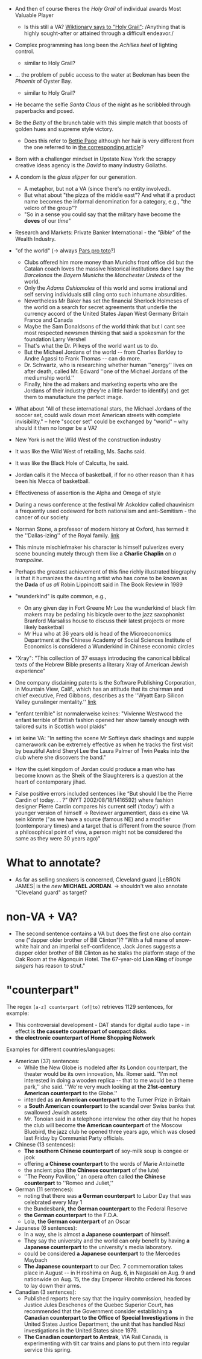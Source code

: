 - And then of course theres the *Holy Grail* of individual awards Most
  Valuable Player
  - Is this still a VA? [Wiktionary says to "Holy
    Grail"](https://en.wiktionary.org/wiki/Holy_Grail): /Anything that
    is highly sought-after or attained through a difficult endeavor./
- Complex programming has long been the *Achilles heel* of lighting
  control.
  - similar to Holy Grail?
- ... the problem of public access to the water at Beekman has been
  the *Phoenix* of Oyster Bay.
  - similar to Holy Grail?
- He became the selfie *Santa Claus* of the night as he scribbled
  through paperbacks and posed.
- Be the *Betty* of the brunch table with this simple match that
  boosts of golden hues and supreme style victory.
  - Does this refer to [Bettie
    Page](https://en.wikipedia.org/wiki/Bettie_Page) although her hair
    is very different from the one referred to in [the corresponding
    article](https://asubtlerevelry.com/cakes-cuts-victory-rolls/)?
- Born with a challenger mindset in Upstate New York the scrappy
  creative ideas agency is the *David* to many industry Goliaths.
- A condom is the *glass slipper* for our generation.
  - A metaphor, but not a VA (since there's no entity involved).
  - But what about "the pizza of the middle east"? And what if a
    product name becomes the informal denomination for a category,
    e.g., "the velcro of the group"?
  - "So in a sense you could say that the military have become the
    **doves** of our *time*"

- Research and Markets: Private Banker International - the *"Bible"*
  of the Wealth Industry.
- "of the world" (→ always [Pars pro
  toto](https://en.wikipedia.org/wiki/Pars_pro_toto)?)
  - Clubs offered him more money than Munichs front office did but the
    Catalan coach loves the massive historical institutions dare I say
    the *Barcelonas* the *Bayern Munichs* the *Manchester Uniteds* of
    the world.
  - Only the *Adams Oshiomoles* of this world and some irrational and
    self serving individuals still cling onto such inhumane
    absurdities.
  - Nevertheless Mr Baker has set the financial Sherlock Holmeses of
    the world on a search for secret agreements that underlie the
    currency accord of the United States Japan West Germany Britain
    France and Canada
  - Maybe the Sam Donaldsons of the world think that but I cant see
    most respected newsmen thinking that said a spokesman for the
    foundation Larry Vershel
  - That's what the Dr. Pilkeys of the world want us to do.
  - But the Michael Jordans of the world -- from Charles Barkley to
    Andre Agassi to Frank Thomas -- can do more.
  - Dr. Schwartz, who is researching whether human ''energy'' lives on
    after death, called Mr. Edward ''one of the Michael Jordans of the
    mediumship world.''
  - Finally, hire the ad makers and marketing experts who are the
    Jordans of their industry (they're a little harder to identify)
    and get them to manufacture the perfect image.
- What about "All of these international stars, the Michael Jordans of
  the soccer set, could walk down most American streets with complete
  invisibility." – here "soccer set" could be exchanged by "world" –
  why should it then no longer be a VA?

- New York is not the Wild West of the construction industry
- It was like the Wild West of retailing, Ms. Sachs said.
- It was like the Black Hole of Calcutta, he said.
- Jordan calls it the Mecca of basketball, if for no other reason than
  it has been his Mecca of basketball.
- Effectiveness of assertion is the Alpha and Omega of style
- During a news conference at the festival Mr Askoldov called
  chauvinism a frequently used codeword for both nationalism and
  anti-Semitism - the cancer of our society
- Norman Stone, a professor of modern history at Oxford, has termed it
  the ''Dallas-izing'' of the Royal
  family. [link](https://www.nytimes.com/1987/06/25/world/london-agog-over-frolics-of-princesses.html)
- This minute mischiefmaker his character is himself pulverizes every
  scene bouncing mutely through them like a **Charlie Chaplin** on *a
  trampoline*.
- Perhaps the greatest achievement of this fine richly illustrated
  biography is that it humanizes the daunting artist who has come to
  be known as the **Dada** of *us all* Robin Lippincott said in The
  Book Review in 1989
- "wunderkind" is quite common, e.g.,
  - On any given day in Fort Greene Mr Lee the wunderkind of black
    film makers may be pedaling his bicycle over to the jazz
    saxophonist Branford Marsaliss house to discuss their latest
    projects or more likely basketball
  - Mr Hua who at 36 years old is head of the Microeconomics
    Department at the Chinese Academy of Social Sciences Institute of
    Economics is considered a Wunderkind in Chinese economic circles
- "Xray": "This collection of 37 essays introducing the canonical
  biblical texts of the Hebrew Bible presents a literary Xray of
  American Jewish experience"
- One company disdaining patents is the Software Publishing
  Corporation, in Mountain View, Calif., which has an attitude that
  its chairman and chief executive, Fred Gibbons, describes as the
  ''Wyatt Earp Silicon Valley gunslinger mentality.''
  [link](https://www.nytimes.com/1989/05/12/business/software-industry-in-uproar-over-recent-rush-of-patents.html)
- "enfant terrible" ist normalerweise keines: "Vivienne Westwood the
  enfant terrible of British fashion opened her show tamely enough
  with tailored suits in Scottish wool plaids"
- ist keine VA: "In setting the scene Mr Softleys dark shadings and
  supple camerawork can be extremely effective as when he tracks the
  first visit by beautiful Astrid Sheryl Lee the Laura Palmer of Twin
  Peaks into the club where she discovers the band."
- How the quiet kingdom of Jordan could produce a man who has become
  known as the Sheik of the Slaughterers is a question at the heart of
  contemporary jihad.


- False positive errors included sentences like “But should I be the
  Pierre Cardin of today. . . ?”  (NYT 2002/08/18/1416592) where
  fashion designer Pierre Cardin compares his current self (‘today’)
  with a younger version of himself → Reviewer argumentiert, dass es
  eine VA sein könnte ("as we have a source (famous NE) and a modifier
  (contemporary times) and a target that is different from the source
  (from a philosophical point of view, a person might not be
  considered the same as they were 30 years ago)"

# What to annotate?

- As far as selling sneakers is concerned, Cleveland guard |LeBRON
  JAMES| is the *new* **MICHAEL JORDAN**. → shouldn't we also annotate
  "Cleveland guard" as target?

# non-VA + VA?

- The second sentence contains a VA but does the first one also
  contain one ("dapper older brother of Bill Clinton")? "With a full
  mane of snow-white hair and an imperial self-confidence, Jack Jones
  suggests a dapper older brother of Bill Clinton as he stalks the
  platform stage of the Oak Room at the Algonquin Hotel.  The
  67-year-old **Lion King** of *lounge singers* has reason to strut."

# "counterpart"

The regex `[a-z] counterpart (of|to)` retrieves 1129 sentences,
for example:

- This controversial development - DAT stands for digital audio tape -
  in effect is **the cassette counterpart of compact disks**.
- **the electronic counterpart of Home Shopping Network**

Examples for different countries/languages:
- American (37) sentences:
  - While the New Globe is modeled after its London counterpart, the
    theater would be its own innovation, Ms. Romer said. ''I'm not
    interested in doing a wooden replica -- that to me would be a
    theme park,'' she said. ''We're very much looking at **the
    21st-century American counterpart** to the Globe.''
  - intended as **an American counterpart** to the Turner Prize in
    Britain
  - a **South American counterpart** to the scandal over Swiss banks
    that swallowed Jewish assets
  - Mr. Tonoian said in a telephone interview the other day that he
    hopes the club will become **the American counterpart** of the
    Moscow Bluebird, the jazz club he opened three years ago, which
    was closed last Friday by Communist Party officials.
- Chinese (13 sentences):
  - **The southern Chinese counterpart** of soy-milk soup is congee or
    jook
  - offering **a Chinese counterpart** to the words of Marie
    Antoinette
  - the ancient pipa (**the Chinese counterpart** of the lute)
  - ''The Peony Pavilion,'' an opera often called **the Chinese
    counterpart** to ''Romeo and Juliet,''
- German (11 sentences):
  - noting that there was **a German counterpart** to Labor Day that
    was celebrated every May 1
  - the Bundesbank, **the German counterpart** to the Federal Reserve
  - **the German counterpart** to the F.D.A.
  - Lola, **the German counterpart** of an Oscar
- Japanese (6 sentences):
  - In a way, she is almost **a Japanese counterpart** of himself.
  - They say the university and the world can only benefit by having
    **a Japanese counterpart** to the university's media laboratory.
  - could be considered **a Japanese counterpart** to the Mercedes
    Maybach
  - **The Japanese counterpart** to our Dec. 7 commemoration takes
    place in August -- in Hiroshima on Aug. 6, in Nagasaki on Aug. 9
    and nationwide on Aug. 15, the day Emperor Hirohito ordered his
    forces to lay down their arms.
- Canadian (3 sentences):
  - Published reports here say that the inquiry commission, headed by
    Justice Jules Deschenes of the Quebec Superior Court, has
    recommended that the Government consider establishing **a Canadian
    counterpart to the Office of Special Investigations** in the
    United States Justice Department, the unit that has handled Nazi
    investigations in the United States since 1979.
  - **The Canadian counterpart to Amtrak**, VIA Rail Canada, is
    experimenting with tilt car trains and plans to put them into
    regular service this spring.
